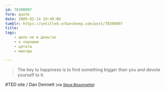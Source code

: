 ```yaml
---
id: 78300097
form: quote
date: 2009-02-14 19:49:00
tumblr: https://untitled.urbansheep.com/post/78300097
title: 
tags:
    - дело не в деньгах
    - о хорошем
    - цитаты
    - мантры

---
```


<blockquote>
The key to happiness is to find something bigger than you and devote yourself to it.
</blockquote>

#TED site / Dan Dennett <small>(via <a href="https://twitter.com/stevey/status/1177040798">Steve Bissonnette</a>)</small>
